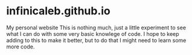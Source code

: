# infinicaleb.github.io
My personal website
This is nothing much, just a little experiment to see what I can do with some very basic knowlege of code.
I hope to keep adding to this to make it better, but to do that I might need to learn some more code.
